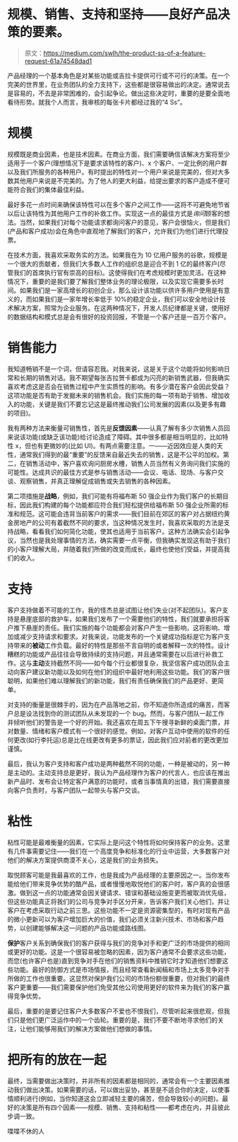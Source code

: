 # 规模、销售、支持和坚持——良好产品决策的要素。

> 原文：<https://medium.com/swlh/the-product-ss-of-a-feature-request-61a74548dad1>

产品经理的一个基本角色是对某些功能或吉拉卡提供可行或不可行的决策。在一个完美的世界里，在业务团队的全力支持下，这些都是很容易做出的决定。通常说去是容易的，不去是非常困难的，会引起争论。做出这些决定时，重要的是要全面地看待形势。就我个人而言，我审核的每张卡片都经过我的“4 Ss”。

# 规模

规模既是商业因素，也是技术因素。在商业方面，我们需要确信该解决方案将至少适用于一个客户(理想情况下是要求该特性的客户)、x 个客户、一定比例的用户群以及我们所服务的各种用户。有时提出的特性对一个用户来说是完美的，但对大多数其他用户来说是不完美的。为了他人的更大利益，给提出要求的客户造成不便可能符合我们的集体最佳利益。

最好多花一点时间来确保该特性可以在多个客户之间工作——这将不可避免地节省以后让该特性为其他用户工作的补救工作。实现这一点的最佳方式是*询问*顾客的想法。当然，如果我们对每个功能请求都询问客户的意见，客户会很恼火，但是我们(产品和客户成功)会在角色中直观地了解我们的客户，允许我们为他们进行代理投票。

在技术方面，我喜欢采取务实的方法。如果我在为 10 亿用户服务的谷歌，规模是一个很大的贡献者，但我们大多数人工作的组织总是迎合不到 1 亿的最终客户(尽管我们的首席执行官有崇高的目标)。这使得我们在考虑规模时更加灵活。在这种情况下，重要的是我们要了解我们整体业务的理论极限，以及实现它需要多长时间。如果我们是一家高增长的初创企业，那么设计该功能以供许多用户使用是有意义的，而如果我们是一家年增长率低于 10%的稳定企业，我们可以安全地设计技术解决方案，照常为企业服务。在这两种情况下，开发人员纪律都是关键，使用好的数据结构和模式总是会有很好的投资回报，不管是一个客户还是一百万个客户。

# 销售能力

我知道畅销不是一个词，但请容忍我。对我来说，这是关于这个功能将如何影响日常和长期的销售对话。我不期望每张吉拉贺卡都成为闪亮的新销售武器，但我确实喜欢考虑这是否会在销售过程中产生实质性的影响。有多少潜在客户会因此受益？这项功能是否有助于发掘未来的销售机会。我们实施的每一项有助于销售、增加收入的功能，关键是我们不要忘记这是最终推动我们公司发展的因素(以及更多有趣的项目)。

我有两种方法来衡量可销售性，首先是**反馈因素**——认真了解有多少次销售人员回来说该功能(或缺乏该功能)给讨论造成了障碍。其中很多都是相当明显的，比如特性 x，但也有更微妙的(比如 UI)。有两点需要注意。一——近因效应是人类的天性，通常我们得到的最“重要”的反馈来自最近失去的销售，这是不公平的加权。第二，在销售活动中，客户喜欢询问厨房水槽，销售人员当然有义务询问我们实施的可能性。达成共识的最佳方式是参与销售活动——会议、电话、现场、与客户交谈、观察销售，并真正理解促成销售或失去销售的各种因素。

第二项措施是**战略**，例如，我们可能有将福布斯 50 强企业作为我们客户的长期目标，因此我们构建的每个功能都应符合我们轻松提供给福布斯 50 强企业所需的标准和规范。这可能会违背当前客户的需求——我们目前在郊区的客户对占据纽约黄金房地产的公司有着截然不同的要求，当这种情况发生时，我喜欢采取的方法是支持战略，看看我们如何简化功能，使其也适用于当前客户。这种方法确实会引起争议，当然也是我处理事情的方法，确实需要一点平衡，但我确实发现这有助于我们的小客户理解大局，并随着我们所做的改变而成长，最终也使他们受益，并提高我们的收入。

# 支持

客户支持做着不可能的工作，我的怪杰总是试图让他们失业(对不起团队)。客户支持是悬崖底部的救护车，如果我们发布了一个需要他们的特性，我们就要承担将客户推下悬崖的责任。我们实施的每个功能都会对客户产生一些影响，这将影响、增加或减少支持请求和要求。对我来说，功能发布的一个关键成功指标是它为客户支持带来的**被动**工作负载。最好的特性是那些不言自明的或者解释一次的特性。设计糟糕的功能或产品往往会导致持续的支持问题，并且通常需要在以后进行补救工作。这与**主动**支持截然不同——如今每个行业都很复杂，我坚信客户成功团队会主动向客户建议新功能以及如何在他们的组织中最好地利用这些功能。我们的客户很聪明，如果他们难以理解我们的新功能，我们有责任确保我们的产品更好、更简单。

对支持的衡量是很棘手的，因为在产品落地之前，你不知道你所造成的痛苦，而客户总是设法找到你的测试团队从未发现的一个 bug。然而，与客户团队一起工作并倾听他们的警告是一个好的开始。我还喜欢在周五下午搜寻新鲜的桌面门票，并对数量、情绪和客户模式有一个很好的感觉。例如，对客户互动中使用的软件的任何更改(如行李托运)总是比在线更改有更多的票证，因此我们应对前者的更改更加谨慎。

最后，我认为客户支持和客户成功是两种截然不同的功能，一种是被动的，另一种是主动的。主动支持总是更好，我认为产品经理作为客户的代言人，也应该在推出新产品时、发布会让特定客户满意的功能时，或者当事情真的出错，我们需要直接向客户负责时，与客户团队一起带头与客户交谈。

# 粘性

粘性可能是最难衡量的因素，它实际上是问这个特性将如何保持客户的业务。这里有几件事需要记住——我们在一个高度竞争和标准化的行业中运营，大多数客户对他们的解决方案提供商漠不关心，这是我们的业务损失。

取悦顾客可能是我最喜欢的工作，也是我成为产品经理的主要原因之一。当你发布能给他们带来竞争优势的酷产品，或者慢慢地取悦他们的客户时，客户真的会很感激。做到这一点的功能通常会因关键请求、错误和基础设施变更而被取消优先级，但这些功能真正将我们的公司与竞争对手区分开来，告诉客户我们关心他们，并让客户在考虑采取行动之前三思。这些功能不一定是资源密集型的，有时对现有产品的微小更新可以为客户增加巨大的价值，我们必须关注新兴技术、市场和客户趋势，以创建能够解决这一问题的产品功能或路线图。

**保护**客户关系到确保我们的客户获得与我们的竞争对手和更广泛的市场提供的相同或更好的功能。这是一个很容易被忽略的因素，因为客户通常不会要求这些功能，而您(也许客户也是)直到竞争对手在他们的销售资料中推销它时才知道他们想要这些功能。最好的防御方式是市场情报，而且经常查看新闻稿和市场上太多竞争对手所做的工作也很重要。这显然对保护我们公司的市场份额很重要，但对我们的最终客户更重要——我们需要保护他们免受其他公司使用更好的软件来为我们的客户赢得竞争优势。

最后，重要的是要记住客户大多数客户不爱也不恨我们，尽管听起来很悲观，但我们只是他们更广泛运作中的一个齿轮。重要的是，我们不要不断地寻求他们的关注，让他们能够用我们的解决方案做他们想做的事情。

# 把所有的放在一起

最终，当需要做出决策时，并非所有的因素都是相同的，通常会有一个主要因素推动我们做出决策。如果需要的话，可以做出妥协，甚至是不适合你的决定，以使事情顺利进行(例如，当你知道这会立即减轻主要的痛苦，但会导致较小的问题)。最好的决策是所有四个因素——规模、销售、支持和粘性——都考虑在内，并且彼此步调一致。

喋喋不休的人